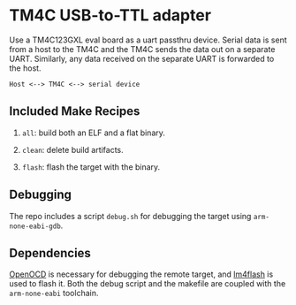 # TM4C USB-to-TTL adapter
Use a TM4C123GXL eval board as a uart passthru device. Serial data is sent from a host to the TM4C
and the TM4C sends the data out on a separate UART. Similarly, any data received on the separate
UART is forwarded to the host.

`Host <--> TM4C <--> serial device`

## Included Make Recipes
1. `all`: build both an ELF and a flat binary.

2. `clean`: delete build artifacts.

3. `flash`: flash the target with the binary.

## Debugging
The repo includes a script `debug.sh` for debugging the target using `arm-none-eabi-gdb`. 

## Dependencies

[OpenOCD](https://github.com/openocd-org/openocd.git) is necessary for debugging the remote target,
 and [lm4flash](https://github.com/utzig/lm4tools.git) is used to flash it. Both the debug script 
and the makefile are coupled with the `arm-none-eabi` toolchain.

